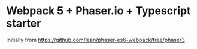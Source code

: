 # Webpack 5 + Phaser.io + Typescript starter

Initially from https://github.com/lean/phaser-es6-webpack/tree/phaser3

